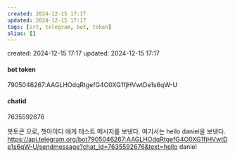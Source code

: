 ```yaml
---
created: 2024-12-15 17:17
updated: 2024-12-15 17:17
tags: [srt, telegram, bot, token]
alias: []
---
```


created: 2024-12-15 17:17
updated: 2024-12-15 17:17


#### bot token
7905046267:AAGLHOdqRtgefG4O0XG1fjHVwtDe1s6qW-U
#### chatid
7635592676


봇토큰 으로, 챗아이디 에게 테스트 메시지를 보낸다. 여기서는  hello daniel을 보낸다.
https://api.telegram.org/bot7905046267:AAGLHOdqRtgefG4O0XG1fjHVwtDe1s6qW-U/sendmessage?chat_id=7635592676&text=hello daniel